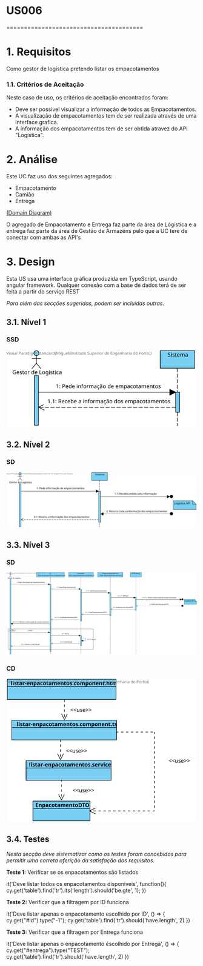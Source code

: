 # US006
=======================================


# 1. Requisitos

Como gestor de logística pretendo listar os empacotamentos

### 1.1. Critérios de Aceitação

Neste caso de uso, os critérios de aceitação encontrados foram:

- Deve ser possivel visualizar a informação de todos as Empacotamentos.
- A visualização de empacotamentos tem de ser realizada através de uma interface grafica.
- A informação dos empacotamentos tem de ser obtida atravez do API "Logística".


# 2. Análise

Este UC faz uso dos seguintes agregados:
- Empacotamento
- Camião
- Entrega

[(Domain Diagram)](../../Modelo_de_Dominio/DM.svg)

O agregado de Empacotamento e Entrega faz parte da área de Lógistica e a entrega faz parte da área de Gestão de Armazéns pelo que a UC tere de conectar com ambas as API's


# 3. Design

Esta US usa uma interface gráfica produzida em TypeScript, usando angular framework.
Qualquer conexão com a base de dados terá de ser feita a partir do serviço REST

*Para além das secções sugeridas, podem ser incluídas outras.*

## 3.1. Nível 1

### SSD 

![US006 - SSD](US006_SSD_LISTAR_N1_VP_V1.svg)

## 3.2. Nível 2

### SD 

![US006 - SD](US006_SD_LISTAR_N2_VP_V1.svg)

## 3.3. Nível 3

### SD
![US006 - SD](US006_SD_LISTAR_N3_VP_V1.svg)

### CD

![US006 - CD](US006_CD_N3_V1.svg)

## 3.4. Testes 
*Nesta secção deve sistematizar como os testes foram concebidos para permitir uma correta aferição da satisfação dos requisitos.*

**Teste 1:** Verificar se os enpacotamentos são listados

it('Deve listar todos os enpacotamentos disponiveis', function(){
    cy.get('table').find('tr').its('length').should('be.gte', 1);
  })

**Teste 2:** Verificar que a filtragem por ID funciona

 it('Deve listar apenas o enpacotamento escolhido por ID', () => {
    cy.get("#id").type("-1");
    cy.get('table').find('tr').should('have.length', 2)
  })

**Teste 3:** Verificar que a filtragem por Entrega funciona

  it('Deve listar apenas o enpacotamento escolhido por Entrega', () => {
    cy.get("#entrega").type("TEST");
    cy.get('table').find('tr').should('have.length', 2)
  })
